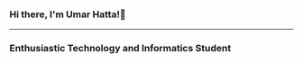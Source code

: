 ### Hi there, I'm Umar Hatta!👋
_______________________________
### Enthusiastic Technology and Informatics Student
